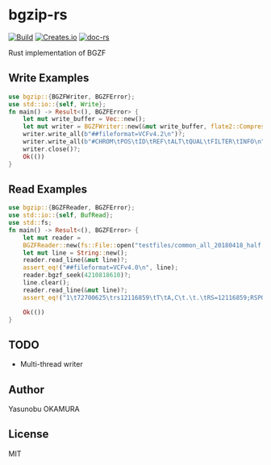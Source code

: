 bgzip-rs
========

[![Build](https://github.com/informationsea/bgzip-rs/actions/workflows/build.yml/badge.svg)](https://github.com/informationsea/bgzip-rs/actions/workflows/build.yml)
[![Creates.io](http://meritbadge.herokuapp.com/bgzip)](https://crates.io/crates/bgzip)
[![doc-rs](https://docs.rs/bgzip/badge.svg)](https://docs.rs/bgzip)

Rust implementation of BGZF

Write Examples
--------
```rust
use bgzip::{BGZFWriter, BGZFError};
use std::io::{self, Write};
fn main() -> Result<(), BGZFError> {
    let mut write_buffer = Vec::new();
    let mut writer = BGZFWriter::new(&mut write_buffer, flate2::Compression::default());
    writer.write_all(b"##fileformat=VCFv4.2\n")?;
    writer.write_all(b"#CHROM\tPOS\tID\tREF\tALT\tQUAL\tFILTER\tINFO\n")?;
    writer.close()?;
    Ok(())
}
```

Read Examples
--------
```rust
use bgzip::{BGZFReader, BGZFError};
use std::io::{self, BufRead};
use std::fs;
fn main() -> Result<(), BGZFError> {
    let mut reader =
    BGZFReader::new(fs::File::open("testfiles/common_all_20180418_half.vcf.gz")?);
    let mut line = String::new();
    reader.read_line(&mut line)?;
    assert_eq!("##fileformat=VCFv4.0\n", line);
    reader.bgzf_seek(4210818610)?;
    line.clear();
    reader.read_line(&mut line)?;
    assert_eq!("1\t72700625\trs12116859\tT\tA,C\t.\t.\tRS=12116859;RSPOS=72700625;dbSNPBuildID=120;SSR=0;SAO=0;VP=0x05010008000517053e000100;GENEINFO=LOC105378798:105378798;WGT=1;VC=SNV;SLO;INT;ASP;VLD;G5A;G5;HD;GNO;KGPhase1;KGPhase3;CAF=0.508,.,0.492;COMMON=1;TOPMED=0.37743692660550458,0.00608435270132517,0.61647872069317023\n", line);

    Ok(())
}
```

TODO
----

* Multi-thread writer

Author
------

Yasunobu OKAMURA

License
-------

MIT

